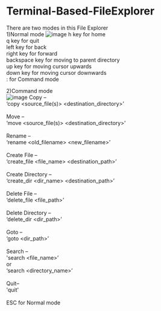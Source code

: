 # Terminal-Based-FileExplorer
There are two modes in this File Explorer  <br/>
1)Normal mode 
![image](https://user-images.githubusercontent.com/52348118/188543135-0575c2d9-13f3-4864-985f-0dd9cfedabd5.png)
h key for home <br/>
q key for quit <br/>
left key for back <br/>
right key for forward <br/>
backspace key for moving to parent directory <br/>
up key for moving cursor upwards <br/>
down key for moving cursor downwards <br/>
: for Command mode <br/>



2)Command mode <br/>
![image](https://user-images.githubusercontent.com/52348118/188543307-a16129cf-52a8-49a7-a2c1-3fbb1b903f6e.png)
Copy – <br/>
‘copy <source_file(s)> <destination_directory>’ <br/><br/>
Move – <br/>
‘move <source_file(s)> <destination_directory>’ <br/><br/>
Rename – <br/>
‘rename <old_filename> <new_filename>’ <br/><br/>
Create File – <br/>
‘create_file <file_name> <destination_path>’ <br/><br/>
Create Directory – <br/>
‘create_dir <dir_name> <destination_path>’ <br/><br/>
Delete File – <br/>
‘delete_file <file_path>’ <br/><br/>
Delete Directory – <br/>
‘delete_dir <dir_path>’ <br/><br/>
Goto – <br/>
‘goto <dir_path>’ <br/><br/>
Search – <br/>
'search <file_name>’ <br/>
or <br/>
‘search <directory_name>’ <br/><br/>
Quit– <br/>
'quit' <br/><br/>
ESC for Normal mode <br/>

